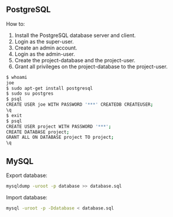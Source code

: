 PostgreSQL
----------

How to:

1. Install the PostgreSQL database server and client.
2. Login as the super-user.
3. Create an admin account.
4. Login as the admin-user.
5. Create the project-database and the project-user.
6. Grant all privileges on the project-database to the project-user.

```bash
$ whoami 
joe
$ sudo apt-get install postgresql
$ sudo su postgres
$ psql
CREATE USER joe WITH PASSWORD '***' CREATEDB CREATEUSER;
\q
$ exit
$ psql  
CREATE USER project WITH PASSWORD '***';
CREATE DATABASE project;
GRANT ALL ON DATABASE project TO project;
\q
```

MySQL
-----

Export database:

```bash
mysqldump -uroot -p database >> database.sql
```

Import database:

```bash
mysql -uroot -p -Ddatabase < database.sql
```